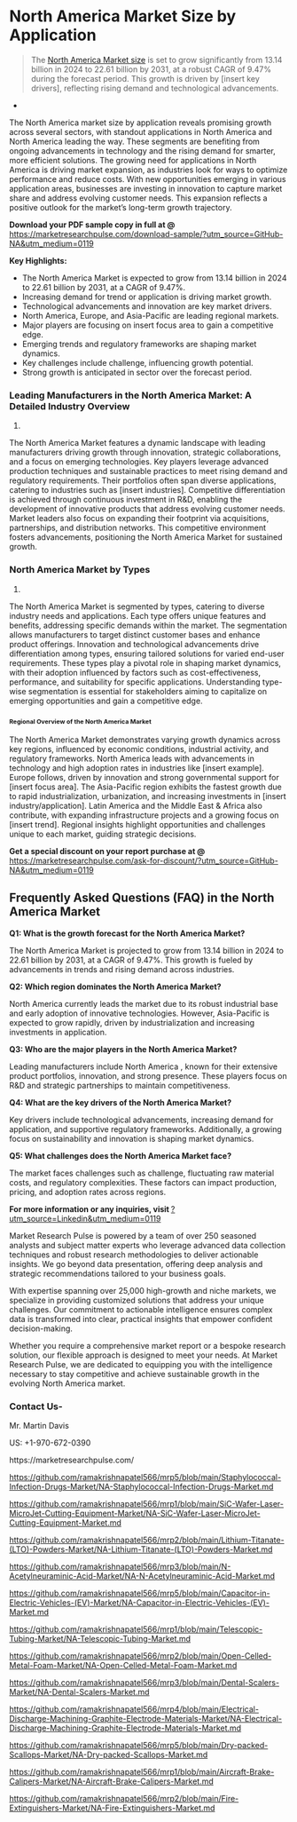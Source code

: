 <h1>North America  Market&nbsp;Size by Application</h1><blockquote><p>The <a href="https://marketresearchpulse.com/download-sample/?utm_source=GitHub-NA&amp;utm_medium=0119">North America  Market size</a> is set to grow significantly from 13.14 billion in 2024 to 22.61 billion by 2031, at a robust CAGR of 9.47% during the forecast period. This growth is driven by [insert key drivers], reflecting rising demand and technological advancements.</p></blockquote><ul><li></li></ul><p>The North America  market size by application reveals promising growth across several sectors, with standout applications in North America  and North America  leading the way. These segments are benefiting from ongoing advancements in technology and the rising demand for smarter, more efficient solutions. The growing need for applications in North America  is driving market expansion, as industries look for ways to optimize performance and reduce costs. With new opportunities emerging in various application areas, businesses are investing in innovation to capture market share and address evolving customer needs. This expansion reflects a positive outlook for the market’s long-term growth trajectory.</p><p><strong>Download your PDF sample copy in full at @ </strong><a href="https://marketresearchpulse.com/download-sample/?utm_source=GitHub-NA&amp;utm_medium=0119">https://marketresearchpulse.com/download-sample/?utm_source=GitHub-NA&amp;utm_medium=0119</a></p><p><strong>Key Highlights: </strong></p><ul><li>The North America  Market is expected to grow from 13.14 billion in 2024 to 22.61 billion by 2031, at a CAGR of 9.47%.</li><li>Increasing demand for trend or application is driving market growth.</li><li>Technological advancements and innovation are key market drivers.</li><li>North America, Europe, and Asia-Pacific are leading regional markets.</li><li>Major players are focusing on insert focus area to gain a competitive edge.</li><li>Emerging trends and regulatory frameworks are shaping market dynamics.</li><li>Key challenges include challenge, influencing growth potential.</li><li>Strong growth is anticipated in sector over the forecast period.</li></ul><h3>Leading Manufacturers in the North America  Market: A Detailed Industry Overview</h3><ol><li></li></ol><div class="flex max-w-full flex-col flex-grow"><div class="min-h-8 text-message flex w-full flex-col items-end gap-2 whitespace-normal break-words [.text-message+&amp;]:mt-5" dir="auto" data-message-author-role="assistant" data-message-id="fd8432e4-4910-450d-b182-61b7bfb0a01f" data-message-model-slug="gpt-4o"><div class="flex w-full flex-col gap-1 empty:hidden first:pt-[3px]"><div class="markdown prose w-full break-words dark:prose-invert light"><p>The North America  Market features a dynamic landscape with leading manufacturers driving growth through innovation, strategic collaborations, and a focus on emerging technologies. Key players leverage advanced production techniques and sustainable practices to meet rising demand and regulatory requirements. Their portfolios often span diverse applications, catering to industries such as [insert industries]. Competitive differentiation is achieved through continuous investment in R&amp;D, enabling the development of innovative products that address evolving customer needs. Market leaders also focus on expanding their footprint via acquisitions, partnerships, and distribution networks. This competitive environment fosters advancements, positioning the North America  Market for sustained growth.</p></div></div></div></div><h3>North America  Market by Types</h3><ol><li></li></ol><div class="flex max-w-full flex-col flex-grow"><div class="min-h-8 text-message flex w-full flex-col items-end gap-2 whitespace-normal break-words [.text-message+&amp;]:mt-5" dir="auto" data-message-author-role="assistant" data-message-id="084470be-0bb7-4664-bddf-5156b4f41249" data-message-model-slug="gpt-4o-mini"><div class="flex w-full flex-col gap-1 empty:hidden first:pt-[3px]"><div class="markdown prose w-full break-words dark:prose-invert light"><p>The North America  Market is segmented by types, catering to diverse industry needs and applications. Each type offers unique features and benefits, addressing specific demands within the market. The segmentation allows manufacturers to target distinct customer bases and enhance product offerings. Innovation and technological advancements drive differentiation among types, ensuring tailored solutions for varied end-user requirements. These types play a pivotal role in shaping market dynamics, with their adoption influenced by factors such as cost-effectiveness, performance, and suitability for specific applications. Understanding type-wise segmentation is essential for stakeholders aiming to capitalize on emerging opportunities and gain a competitive edge.</p></div></div></div></div><h3><span style="font-size: 11px;">Regional Overview of the North America  Market</span></h3><div class="flex max-w-full flex-col flex-grow"><div class="min-h-8 text-message flex w-full flex-col items-end gap-2 whitespace-normal break-words [.text-message+&amp;]:mt-5" dir="auto" data-message-author-role="assistant" data-message-id="e9038762-ce64-4e30-91c9-9bd413514231" data-message-model-slug="gpt-4o-mini"><div class="flex w-full flex-col gap-1 empty:hidden first:pt-[3px]"><div class="markdown prose w-full break-words dark:prose-invert light"><p>The North America  Market demonstrates varying growth dynamics across key regions, influenced by economic conditions, industrial activity, and regulatory frameworks. North America leads with advancements in technology and high adoption rates in industries like [insert example]. Europe follows, driven by innovation and strong governmental support for [insert focus area]. The Asia-Pacific region exhibits the fastest growth due to rapid industrialization, urbanization, and increasing investments in [insert industry/application]. Latin America and the Middle East &amp; Africa also contribute, with expanding infrastructure projects and a growing focus on [insert trend]. Regional insights highlight opportunities and challenges unique to each market, guiding strategic decisions.</p></div></div></div></div><p><strong>Get a special discount on your report purchase at @ </strong><a href="https://marketresearchpulse.com/ask-for-discount/?utm_source=GitHub-NA&amp;utm_medium=0119">https://marketresearchpulse.com/ask-for-discount/?utm_source=GitHub-NA&amp;utm_medium=0119</a></p><h2>Frequently Asked Questions (FAQ) in the North America  Market</h2><p><strong>Q1: What is the growth forecast for the North America  Market?</strong></p><p>The North America  Market is projected to grow from 13.14 billion in 2024 to 22.61 billion by 2031, at a CAGR of 9.47%. This growth is fueled by advancements in trends and rising demand across industries.</p><p><strong>Q2: Which region dominates the North America  Market?</strong></p><p>North America currently leads the market due to its robust industrial base and early adoption of innovative technologies. However, Asia-Pacific is expected to grow rapidly, driven by industrialization and increasing investments in application.</p><p><strong>Q3: Who are the major players in the North America  Market?</strong></p><p>Leading manufacturers include North America , known for their extensive product portfolios, innovation, and strong presence. These players focus on R&amp;D and strategic partnerships to maintain competitiveness.</p><p><strong>Q4: What are the key drivers of the North America  Market?</strong></p><p>Key drivers include technological advancements, increasing demand for application, and supportive regulatory frameworks. Additionally, a growing focus on sustainability and innovation is shaping market dynamics.</p><p><strong>Q5: What challenges does the North America  Market face?</strong></p><p>The market faces challenges such as challenge, fluctuating raw material costs, and regulatory complexities. These factors can impact production, pricing, and adoption rates across regions.</p><p><strong>For more information or any inquiries, visit&nbsp;</strong><a href="?utm_source=Linkedin&utm_medium=0119">?utm_source=Linkedin&utm_medium=0119</a></p><p>Market Research Pulse is powered by a team of over 250 seasoned analysts and subject matter experts who leverage advanced data collection techniques and robust research methodologies to deliver actionable insights. We go beyond data presentation, offering deep analysis and strategic recommendations tailored to your business goals.</p><p>With expertise spanning over 25,000 high-growth and niche markets, we specialize in providing customized solutions that address your unique challenges. Our commitment to actionable intelligence ensures complex data is transformed into clear, practical insights that empower confident decision-making.</p><p>Whether you require a comprehensive market report or a bespoke research solution, our flexible approach is designed to meet your needs. At Market Research Pulse, we are dedicated to equipping you with the intelligence necessary to stay competitive and achieve sustainable growth in the evolving North America  market.</p><h3><strong>Contact Us-</strong></h3><p>Mr. Martin Davis</p><p>US: +1-970-672-0390</p><p>https://marketresearchpulse.com/</p><p><a href="https://github.com/ramakrishnapatel566/mrp5/blob/main/Staphylococcal-Infection-Drugs-Market/NA-Staphylococcal-Infection-Drugs-Market.md">https://github.com/ramakrishnapatel566/mrp5/blob/main/Staphylococcal-Infection-Drugs-Market/NA-Staphylococcal-Infection-Drugs-Market.md</a></p><p><a href="https://github.com/ramakrishnapatel566/mrp1/blob/main/SiC-Wafer-Laser-MicroJet-Cutting-Equipment-Market/NA-SiC-Wafer-Laser-MicroJet-Cutting-Equipment-Market.md">https://github.com/ramakrishnapatel566/mrp1/blob/main/SiC-Wafer-Laser-MicroJet-Cutting-Equipment-Market/NA-SiC-Wafer-Laser-MicroJet-Cutting-Equipment-Market.md</a></p><p><a href="https://github.com/ramakrishnapatel566/mrp2/blob/main/Lithium-Titanate-(LTO)-Powders-Market/NA-Lithium-Titanate-(LTO)-Powders-Market.md">https://github.com/ramakrishnapatel566/mrp2/blob/main/Lithium-Titanate-(LTO)-Powders-Market/NA-Lithium-Titanate-(LTO)-Powders-Market.md</a></p><p><a href="https://github.com/ramakrishnapatel566/mrp3/blob/main/N-Acetylneuraminic-Acid-Market/NA-N-Acetylneuraminic-Acid-Market.md">https://github.com/ramakrishnapatel566/mrp3/blob/main/N-Acetylneuraminic-Acid-Market/NA-N-Acetylneuraminic-Acid-Market.md</a></p><p><a href="https://github.com/ramakrishnapatel566/mrp5/blob/main/Capacitor-in-Electric-Vehicles-(EV)-Market/NA-Capacitor-in-Electric-Vehicles-(EV)-Market.md">https://github.com/ramakrishnapatel566/mrp5/blob/main/Capacitor-in-Electric-Vehicles-(EV)-Market/NA-Capacitor-in-Electric-Vehicles-(EV)-Market.md</a></p><p><a href="https://github.com/ramakrishnapatel566/mrp1/blob/main/Telescopic-Tubing-Market/NA-Telescopic-Tubing-Market.md">https://github.com/ramakrishnapatel566/mrp1/blob/main/Telescopic-Tubing-Market/NA-Telescopic-Tubing-Market.md</a></p><p><a href="https://github.com/ramakrishnapatel566/mrp2/blob/main/Open-Celled-Metal-Foam-Market/NA-Open-Celled-Metal-Foam-Market.md">https://github.com/ramakrishnapatel566/mrp2/blob/main/Open-Celled-Metal-Foam-Market/NA-Open-Celled-Metal-Foam-Market.md</a></p><p><a href="https://github.com/ramakrishnapatel566/mrp3/blob/main/Dental-Scalers-Market/NA-Dental-Scalers-Market.md">https://github.com/ramakrishnapatel566/mrp3/blob/main/Dental-Scalers-Market/NA-Dental-Scalers-Market.md</a></p><p><a href="https://github.com/ramakrishnapatel566/mrp4/blob/main/Electrical-Discharge-Machining-Graphite-Electrode-Materials-Market/NA-Electrical-Discharge-Machining-Graphite-Electrode-Materials-Market.md">https://github.com/ramakrishnapatel566/mrp4/blob/main/Electrical-Discharge-Machining-Graphite-Electrode-Materials-Market/NA-Electrical-Discharge-Machining-Graphite-Electrode-Materials-Market.md</a></p><p><a href="https://github.com/ramakrishnapatel566/mrp5/blob/main/Dry-packed-Scallops-Market/NA-Dry-packed-Scallops-Market.md">https://github.com/ramakrishnapatel566/mrp5/blob/main/Dry-packed-Scallops-Market/NA-Dry-packed-Scallops-Market.md</a></p><p><a href="https://github.com/ramakrishnapatel566/mrp1/blob/main/Aircraft-Brake-Calipers-Market/NA-Aircraft-Brake-Calipers-Market.md">https://github.com/ramakrishnapatel566/mrp1/blob/main/Aircraft-Brake-Calipers-Market/NA-Aircraft-Brake-Calipers-Market.md</a></p><p><a href="https://github.com/ramakrishnapatel566/mrp2/blob/main/Fire-Extinguishers-Market/NA-Fire-Extinguishers-Market.md">https://github.com/ramakrishnapatel566/mrp2/blob/main/Fire-Extinguishers-Market/NA-Fire-Extinguishers-Market.md</a></p>
